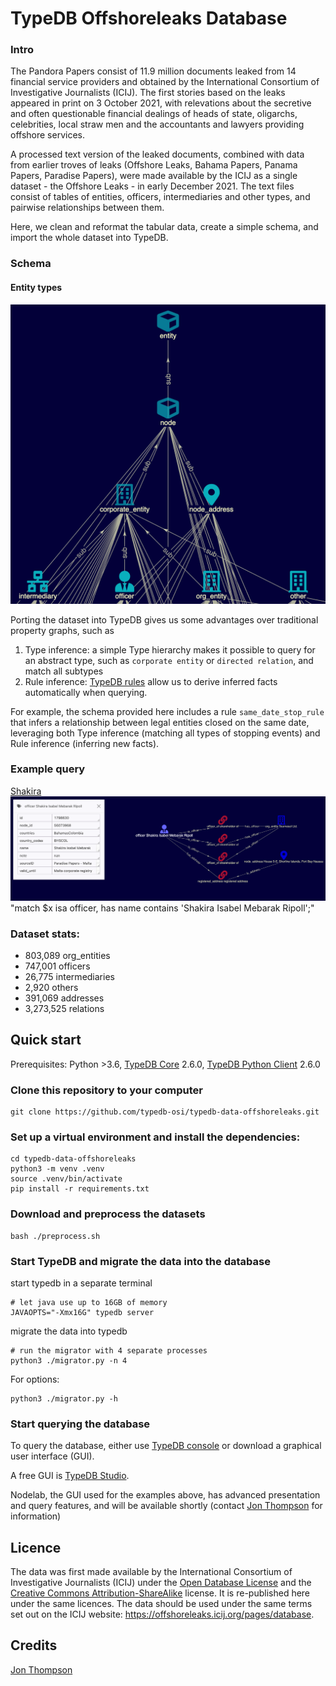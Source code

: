 # TypeDB Offshoreleaks Database

### Intro

The Pandora Papers consist of 11.9 million documents leaked from 14 financial service providers and obtained by the International Consortium of Investigative Journalists (ICIJ). The first stories based on the leaks appeared in print on 3 October 2021, with relevations about the secretive and often questionable financial dealings of heads of state, oligarchs, celebrities, local straw men and the accountants and lawyers providing offshore services.

A processed text version of the leaked documents, combined with data from earlier troves of leaks (Offshore Leaks, Bahama Papers, Panama Papers, Paradise Papers), were made available by the ICIJ as a single dataset - the Offshore Leaks - in early December 2021. The text files consist of tables of entities, officers, intermediaries and other types, and pairwise relationships between them. 

Here, we clean and reformat the tabular data, create a simple schema, and import the whole dataset into TypeDB. 

### Schema 

#### Entity types
![entity types](assets/screenshot_entities.png)

Porting the dataset into TypeDB gives us some advantages over traditional property graphs, such as

1. Type inference: a simple Type hierarchy makes it possible to query for an abstract type, such as `corporate entity` or `directed relation`, and match all subtypes
2. Rule inference: [TypeDB rules](https://docs.vaticle.com/docs/schema/rules) allow us to derive inferred facts automatically when querying. 

For example, the schema provided here includes a rule `same_date_stop_rule` that infers a relationship between legal entities closed on the same date, leveraging both Type inference (matching all types of stopping events) and Rule inference (inferring new facts).

### Example query
[Shakira](https://www.icij.org/investigations/paradise-papers/6069/)
![screenshot_shakira.png](assets/screenshot_shakira.png)
"match $x isa officer, has name contains 'Shakira Isabel Mebarak Ripoll';"

### Dataset stats:
* 803,089 org_entities
* 747,001 officers
* 26,775 intermediaries
* 2,920 others
* 391,069 addresses
* 3,273,525 relations
## Quick start

Prerequisites: Python >3.6, [TypeDB Core](https://vaticle.com/download#core) 2.6.0, [TypeDB Python Client](https://docs.vaticle.com/docs/client-api/python) 2.6.0

### Clone this repository to your computer

```shell
git clone https://github.com/typedb-osi/typedb-data-offshoreleaks.git
```

### Set up a virtual environment and install the dependencies:

```shell
cd typedb-data-offshoreleaks
python3 -m venv .venv
source .venv/bin/activate
pip install -r requirements.txt
```

### Download and preprocess the datasets

```shell
bash ./preprocess.sh
```

### Start TypeDB and migrate the data into the database

start typedb in a separate terminal
```shell
# let java use up to 16GB of memory
JAVAOPTS="-Xmx16G" typedb server
```
migrate the data into typedb 
```shell
# run the migrator with 4 separate processes
python3 ./migrator.py -n 4
```
For options:

```shell
python3 ./migrator.py -h
```

### Start querying the database

To query the database, either use [TypeDB console](https://docs.vaticle.com/docs/console/console) or download a graphical user interface (GUI). 

A free GUI is [TypeDB Studio](https://github.com/vaticle/typedb-studio).

Nodelab, the GUI used for the examples above, has advanced presentation and query features, and will be available shortly (contact [Jon Thompson](https://www.linkedin.com/in/jonatanthompson/) for information)

## Licence

The data was first made available by the International Consortium of Investigative Journalists (ICIJ) under the [Open Database License](http://opendatacommons.org/licenses/odbl/1.0/) and the [Creative Commons Attribution-ShareAlike](http://creativecommons.org/licenses/by-sa/3.0/) license. It is re-published here under the same licences. 
The data should be used under the same terms set out on the ICIJ website: https://offshoreleaks.icij.org/pages/database.

## Credits
[Jon Thompson](https://www.linkedin.com/in/jonatanthompson/)